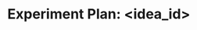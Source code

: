 # Experiment Plan: <idea_id> <title>

## Objectives
- Primary outcome: <metric and acceptance threshold>
- Secondary outcomes: <metrics>

## Data
- Sources: <catalogues, surveys, observatories>
- Access pattern: <APIs, query sizes, cadence>
- Quality controls: <flags, masks, calibration>

## Methods
- Preprocessing
- Model or statistic
- Sensitivity analysis
- Validation and ablation

## Risks
- Data gaps, selection bias, confounders, overfitting, look-elsewhere

## Resources
- Compute hours, storage, estimated cost

## Timeline
- Milestones and review gates
